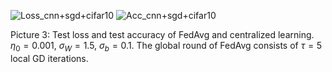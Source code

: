 ![Loss_cnn+sgd+cifar10](https://github.com/user-attachments/assets/897d25ae-7368-49f8-b158-1f360cd78a35) ![Acc_cnn+sgd+cifar10](https://github.com/user-attachments/assets/2dd937d9-0dda-49dc-943c-c3aa6a7b19d7)

Picture 3: Test loss and test accuracy of FedAvg and centralized learning. $\eta_0 = 0.001$, $\sigma_{W} = 1.5$, $\sigma_{b}=0.1$. The global round of FedAvg consists of $\tau = 5$ local GD iterations.
